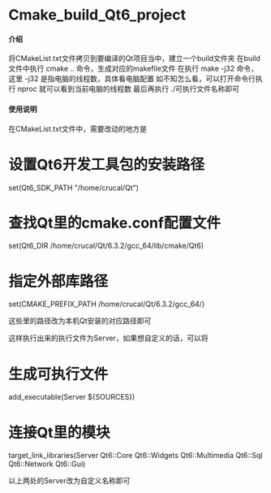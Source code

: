 # Cmake_build_Qt6_project

#### 介绍
将CMakeList.txt文件拷贝到要编译的Qt项目当中，建立一个build文件夹
在build文件中执行 cmake .. 命令，生成对应的makefile文件
在执行 make -j32 命令，这里 -j32 是指电脑的线程数，具体看电脑配置
如不知怎么看，可以打开命令行执行 nproc 就可以看到当前电脑的线程数
最后再执行 ./可执行文件名称即可

#### 使用说明
在CMakeList.txt文件中，需要改动的地方是

# 设置Qt6开发工具包的安装路径
set(Qt6_SDK_PATH "/home/crucal/Qt")
# 查找Qt里的cmake.conf配置文件
set(Qt6_DIR /home/crucal/Qt/6.3.2/gcc_64/lib/cmake/Qt6)
# 指定外部库路径
set(CMAKE_PREFIX_PATH /home/crucal/Qt/6.3.2/gcc_64/)

这些里的路径改为本机Qt安装的对应路径即可

这样执行出来的执行文件为Server，如果想自定义的话，可以将
# 生成可执行文件
add_executable(Server ${SOURCES})

# 连接Qt里的模块
target_link_libraries(Server Qt6::Core Qt6::Widgets Qt6::Multimedia Qt6::Sql
                            Qt6::Network Qt6::Gui)

以上两处的Server改为自定义名称即可